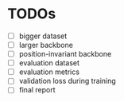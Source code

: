# TODOs

 - [ ] bigger dataset
 - [ ] larger backbone
 - [ ] position-invariant backbone
 - [ ] evaluation dataset
 - [ ] evaluation metrics
 - [ ] validation loss during training
 - [ ] final report
